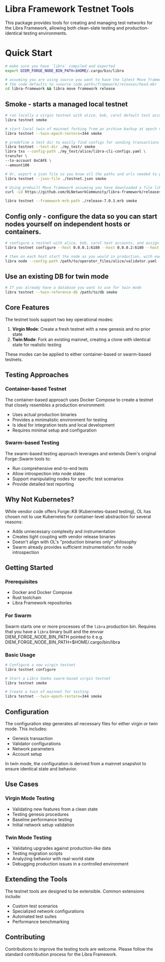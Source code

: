 # Libra Framework Testnet Tools

This package provides tools for creating and managing test networks for the Libra Framework, allowing both clean-slate testing and production-identical testing environments.

# Quick Start
```bash
# make sure you have `libra` compiled and exported
export DIEM_FORGE_NODE_BIN_PATH=$HOME/.cargo/bin/libra

# assuming you are using source you want to have the latest Move framework MRB ready
# the code defaults to <source code path>/framework/releases/head.mbr
cd libra-framework && libra move framework release
```

## Smoke - starts a managed local testnet
```bash
# run locally a virgin testnet with alice, bob, carol default test accounts
libra testnet smoke

# start local twin of mainnet forking from an archive backup at epoch number
libra testnet --twin-epoch-restore=344 smoke

# predefine a test dir to easily find configs for sending transactions etc.
libra testnet --test-dir ./my_test/ smoke
libra txs --config-path ./my_test/alice/libra-cli-configs.yaml \
transfer \
--to-account 0xCAFE \
--amount100

# Or, export a json file so you know all the paths and urls needed to play
libra testnet --json-file ./testnet.json smoke

# Using prebuilt Move framework assuming you have downloaded a file like `release-7.0.3.mrb`
curl -LO https://github.com/0LNetworkCommunity/libra-framework/releases/download/7.0.3/release-7.0.3.mrb

libra testnet --framework-mrb-path ./release-7.0.3.mrb smoke
```

## Config only - configure the data so you can start nodes yourself on independent hosts or containers.
```bash
# configure a testnet with alice, bob, carol test accounts, and assign hosts to them in (ordered)
libra testnet configure --host 0.0.0.1:6180 --host 0.0.0.2:6180 --host 0.0.0.3:6180

# then on each host start the node as you would in production, with each host choosing one of the test personas by path
libra node --config-path /path/to/operator_files/alice/validator.yaml
```

## Use an existing DB for twin mode
```bash
# If you already have a database you want to use for twin mode
libra testnet --twin-reference-db /path/to/db smoke
```

## Core Features

The testnet tools support two key operational modes:

1. **Virgin Mode**: Create a fresh testnet with a new genesis and no prior state
2. **Twin Mode**: Fork an existing mainnet, creating a clone with identical state for realistic testing

These modes can be applied to either container-based or swarm-based testnets.

## Testing Approaches

### Container-based Testnet

The container-based approach uses Docker Compose to create a testnet that closely resembles a production environment:

- Uses actual production binaries
- Provides a minimalistic environment for testing
- Is ideal for integration tests and local development
- Requires minimal setup and configuration

### Swarm-based Testing

The swarm-based testing approach leverages and extends Diem's original Forge::Swarm tools to:

- Run comprehensive end-to-end tests
- Allow introspection into node states
- Support manipulating nodes for specific test scenarios
- Provide detailed test reporting

## Why Not Kubernetes?

While vendor code offers Forge::K8 (Kubernetes-based testing), OL has chosen not to use Kubernetes for container-level abstraction for several reasons:

- Adds unnecessary complexity and instrumentation
- Creates tight coupling with vendor release binaries
- Doesn't align with OL's "production binaries only" philosophy
- Swarm already provides sufficient instrumentation for node introspection

## Getting Started

### Prerequisites

- Docker and Docker Compose
- Rust toolchain
- Libra Framework repositories

### For Swarm
Swarm starts one or more processes of the `libra` production bin.
Requires that you have a `libra` binary built and
the envvar DIEM_FORGE_NODE_BIN_PATH pointed to it
e.g. DIEM_FORGE_NODE_BIN_PATH=$HOME/.cargo/bin/libra

### Basic Usage

```bash
# Configure a new virgin testnet
libra testnet configure

# Start a Libra Smoke swarm-based virgin testnet
libra testnet smoke

# Create a twin of mainnet for testing
libra testnet --twin-epoch-restore=344 smoke
```

## Configuration

The configuration step generates all necessary files for either virgin or twin mode. This includes:

- Genesis transaction
- Validator configurations
- Network parameters
- Account setup

In twin mode, the configuration is derived from a mainnet snapshot to ensure identical state and behavior.

## Use Cases

### Virgin Mode Testing

- Validating new features from a clean state
- Testing genesis procedures
- Baseline performance testing
- Initial network setup validation

### Twin Mode Testing

- Validating upgrades against production-like data
- Testing migration scripts
- Analyzing behavior with real-world state
- Debugging production issues in a controlled environment

## Extending the Tools

The testnet tools are designed to be extensible. Common extensions include:

- Custom test scenarios
- Specialized network configurations
- Automated test suites
- Performance benchmarking

## Contributing

Contributions to improve the testing tools are welcome. Please follow the standard contribution process for the Libra Framework.
